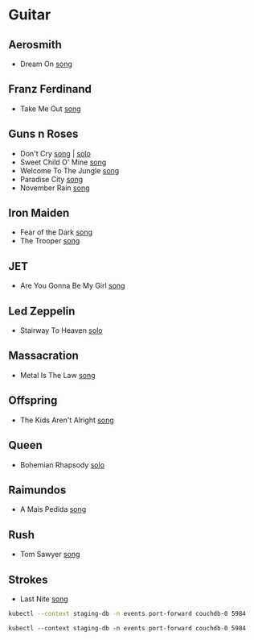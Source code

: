 # Guitar

## Aerosmith

- Dream On [song](https://www.youtube.com/watch?v=hFTvfh5LWcE)

## Franz Ferdinand

- Take Me Out [song](https://www.youtube.com/watch?v=i8OPwPvZyTs)

## Guns n Roses

- Don't Cry [song](https://www.youtube.com/watch?v=UXaNQvczOio) | [solo](https://www.youtube.com/watch?v=sSM7uZnix7U)
- Sweet Child O' Mine [song](https://www.youtube.com/watch?v=ioaExdEGPO4)
- Welcome To The Jungle [song](https://www.youtube.com/watch?v=ah0GkIsX_MY)
- Paradise City [song](https://www.youtube.com/watch?v=aIY4YnTyYvE)
- November Rain [song](https://www.youtube.com/watch?v=dr3HtNd_hpA)

## Iron Maiden

- Fear of the Dark [song](https://www.youtube.com/watch?v=qdjAuKNjeN0)
- The Trooper [song](https://www.youtube.com/watch?v=XJKnTQYAQb0)

## JET

- Are You Gonna Be My Girl [song](https://www.youtube.com/watch?v=0_OFGB-g-q4)

## Led Zeppelin

- Stairway To Heaven [solo](https://www.youtube.com/watch?v=qD3RmiCLTEE)

## Massacration

- Metal Is The Law [song](https://www.youtube.com/watch?v=7UWbGUELN5Q)

## Offspring

- The Kids Aren't Alright [song](https://www.youtube.com/watch?v=4Kb2UZ-Ui68)

## Queen

- Bohemian Rhapsody [solo](https://www.youtube.com/watch?v=JFzE3F8hnAo)

## Raimundos

- A Mais Pedida [song](https://www.youtube.com/watch?v=HCZaQPmgvC4)

## Rush

- Tom Sawyer [song](https://www.youtube.com/watch?v=tb0Wpqfwn_A)

## Strokes

- Last Nite [song](https://www.youtube.com/watch?v=Z123g8UMKNk)


```bash
kubectl --context staging-db -n events port-forward couchdb-0 5984
```

```console
kubectl --context staging-db -n events port-forward couchdb-0 5984
```
